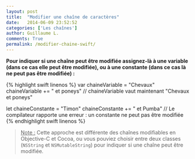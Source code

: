 ```yaml
---
layout: post
title:  "Modifier une chaîne de caractères"
date:   2014-06-09 23:52:52
categories: ['Les chaînes']
author: Guillaume L.
comments: True
permalink: /modifier-chaine-swift/
---
```


**Pour indiquer si une chaîne peut être modifiée assignez-là à une variable (dans ce cas elle peut être modifiée), ou à une constante (dans ce cas là ne peut pas être modifiée) :**

{% highlight swift linenos %}
var chaineVariable = "Chevaux"
chaineVariable += " et poneys"
// chaineVariable vaut maintenant "Chevaux et poneys"

let chaineConstante = "Timon"
chaineConstante += " et Pumba" 
// Le compilateur rapporte une erreur : un constante ne peut pas être modifiée
{% endhighlight swift linenos %}

><u>Note :</u> Cette approche est différente des chaînes modifiables en Objective-C et Cocoa, ou vous pouviez choisir entre deux classes (<code>NSString</code> et <code>NSMutableString</code>) pour indiquer si une chaîne peut être modifiée.